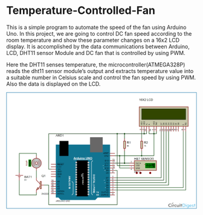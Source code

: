 # Temperature-Controlled-Fan

   This is a simple program to automate the speed of the fan using Arduino Uno. In this project, we are going to control DC fan speed according to the room temperature and show these parameter changes on a 16x2 LCD display. It is accomplished by the data communications between Arduino, LCD, DHT11 sensor Module and DC fan that is controlled by using PWM.  
   
   Here the DHT11 senses temperature, the microcontroller(ATMEGA328P) reads the dht11 sensor module’s output and extracts temperature value into a suitable number in Celsius scale and control the fan speed by using PWM. Also the data is displayed on the LCD.
     
![](Temperature-Controlled-Fan-.jpg)

